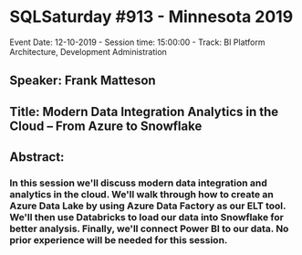 # SQLSaturday #913 - Minnesota 2019
Event Date: 12-10-2019 - Session time: 15:00:00 - Track: BI Platform Architecture, Development  Administration
## Speaker: Frank Matteson
## Title: Modern Data Integration  Analytics in the Cloud – From Azure to Snowflake
## Abstract:
### In this session we'll discuss modern data integration and analytics in the cloud. We'll walk through how to create an Azure Data Lake by using Azure Data Factory as our ELT tool. We'll then use Databricks to load our data into Snowflake for better analysis. Finally, we'll connect Power BI to our data. No prior experience will be needed for this session.
